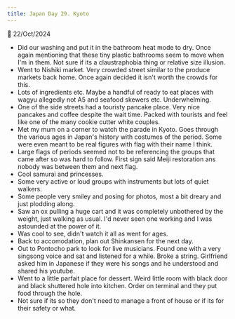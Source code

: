 ```yaml
---
title: Japan Day 29. Kyoto
---
```

🌱
22/Oct/2024

- Did our washing and put it in the bathroom heat mode to dry. Once again mentioning that these tiny plastic bathrooms seem to move when I'm in them. Not sure if its a claustraphobia thing or relative size illusion.
- Went to Nishiki market. Very crowded street similar to the produce markets back home. Once again decided it isn't worth the crowds for this.
- Lots of ingredients etc. Maybe a handful of ready to eat places with wagyu allegedly not A5 and seafood skewers etc. Underwhelming.
- One of the side streets had a touristy pancake place. Very nice pancakes and coffee despite the wait time. Packed with tourists and feel like one of the many cookie cutter white couples.
- Met my mum on a corner to watch the parade in Kyoto. Goes through the various ages in Japan's history with costumes of the period. Some were even meant to be real figures with flag with their name I think. 
- Large flags of periods seemed not to be referencing the groups that came after so was  hard to follow. First sign said Meiji restoration ans nobody was between them and next flag.
- Cool samurai and princesses.
- Some very active or loud groups with instruments but lots of quiet walkers.
- Some people very smiley and posing for photos, most a bit dreary and just plodding along.
- Saw an ox pulling a huge cart and it was completely unbothered by the weight, just walking as usual. I'd never seen one working and I was astounded at the power of it.
- Was cool to see, didn't watch it all as went for ages.
- Back to accomodation, plan out Shinkansen for the next day.
- Out to Pontocho park to look for live musicians. Found one with a very singsong voice and sat and listened for a while. Broke a string. Girlfriend asked him in Japanese if they were his songs and he understood and shared his youtube.
- Went to a little parfait place for dessert. Weird little room with black door and black shuttered hole into kitchen. Order on terminal and they put food through the hole.
- Not sure if its so they don't need to manage a front of house or if its for their safety or what.